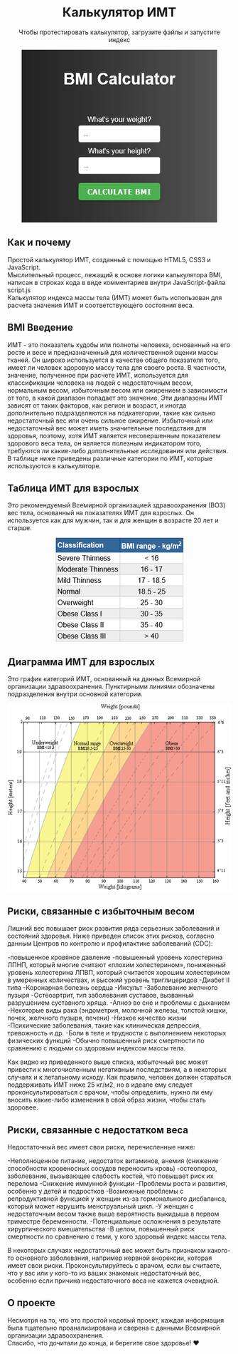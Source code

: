 <div align="center">
    <h1> Калькулятор ИМТ </h1>
</div>
<p align='center'>
Чтобы протестировать калькулятор, загрузите файлы и запустите индекс
</p>
<p align="center">
  <img src="..\assets\BMI.png" alt="BMI Calculator">
</p>

## Как и почему

Простой калькулятор ИМТ, созданный с помощью HTML5, CSS3 и JavaScript. <br />
Мыслительный процесс, лежащий в основе логики калькулятора BMI, написан в строках кода в виде комментариев внутри JavaScript-файла script.js <br />
Калькулятор индекса массы тела (ИМТ) может быть использован для расчета значения ИМТ и соответствующего состояния веса.

## BMI Введение

ИМТ - это показатель худобы или полноты человека, основанный на его росте и весе и предназначенный для количественной оценки массы тканей. Он широко используется в качестве общего показателя того, имеет ли человек здоровую массу тела для своего роста. В частности, значение, полученное при расчете ИМТ, используется для классификации человека на людей с недостаточным весом, нормальным весом, избыточным весом или ожирением в зависимости от того, в какой диапазон попадает это значение. Эти диапазоны ИМТ зависят от таких факторов, как регион и возраст, и иногда дополнительно подразделяются на подкатегории, такие как сильно недостаточный вес или очень сильное ожирение. Избыточный или недостаточный вес может иметь значительные последствия для здоровья, поэтому, хотя ИМТ является несовершенным показателем здорового веса тела, он является полезным индикатором того, требуются ли какие-либо дополнительные исследования или действия. В таблице ниже приведены различные категории по ИМТ, которые используются в калькуляторе.

## Таблица ИМТ для взрослых

Это рекомендуемый Всемирной организацией здравоохранения (ВОЗ) вес тела, основанный на показателях ИМТ для взрослых. Он используется как для мужчин, так и для женщин в возрасте 20 лет и старше.

<p align="center">
  <img src="..\assets\BMItable.png" alt="BMI Table">
</p>

## Диаграмма ИМТ для взрослых

Это график категорий ИМТ, основанный на данных Всемирной организации здравоохранения. Пунктирными линиями обозначены подразделения внутри основной категории.

<p align="center">
  <img src="..\assets\BMIchart.png" alt="BMI Table">
</p>

## Риски, связанные с избыточным весом

Лишний вес повышает риск развития ряда серьезных заболеваний и состояний здоровья. Ниже приведен список этих рисков, согласно данным Центров по контролю и профилактике заболеваний (CDC):

-повышенное кровяное давление
-повышенный уровень холестерина ЛПНП, который многие считают «плохим холестерином», пониженный уровень холестерина ЛПВП, который считается хорошим холестерином в умеренных количествах, и высокий уровень триглицеридов
-Диабет II типа
-Коронарная болезнь сердца
-Инсульт
-Заболевание желчного пузыря
-Остеоартрит, тип заболевания суставов, вызванный разрушением суставного хряща.
-Апноэ во сне и проблемы с дыханием
-Некоторые виды рака (эндометрия, молочной железы, толстой кишки, почек, желчного пузыря, печени)
-Низкое качество жизни
-Психические заболевания, такие как клиническая депрессия, тревожность и др.
-Боли в теле и трудности с выполнением некоторых физических функций
-Обычно повышенный риск смертности по сравнению с людьми со здоровым индексом массы тела.

Как видно из приведенного выше списка, избыточный вес может привести к многочисленным негативным последствиям, а в некоторых случаях и к летальному исходу. Как правило, человек должен стараться поддерживать ИМТ ниже 25 кг/м2, но в идеале ему следует проконсультироваться с врачом, чтобы определить, нужно ли ему вносить какие-либо изменения в свой образ жизни, чтобы стать здоровее.

## Риски, связанные с недостатком веса

Недостаточный вес имеет свои риски, перечисленные ниже:

-Неполноценное питание, недостаток витаминов, анемия (снижение способности кровеносных сосудов переносить кровь)
-остеопороз, заболевание, вызывающее слабость костей, что повышает риск их перелома
-Снижение иммунной функции
-Проблемы роста и развития, особенно у детей и подростков
-Возможные проблемы с репродуктивной функцией у женщин из-за гормонального дисбаланса, который может нарушить менструальный цикл. -У женщин с недостаточным весом также выше вероятность выкидыша в первом триместре беременности.
-Потенциальные осложнения в результате хирургического вмешательства
-В целом, повышенный риск смертности по сравнению с теми, у кого здоровый индекс массы тела.

В некоторых случаях недостаточный вес может быть признаком какого-то основного заболевания, например нервной анорексии, которая имеет свои риски. Проконсультируйтесь с врачом, если вы считаете, что у вас или у кого-то из ваших знакомых недостаточный вес, особенно если причина недостаточного веса не кажется очевидной.

## О проекте

Несмотря на то, что это простой кодовый проект, каждая информация была тщательно проанализирована и сверена с данными Всемирной организации здравоохранения. <br /> Спасибо, что дочитали до конца, и берегите свое здоровье! :heart:
